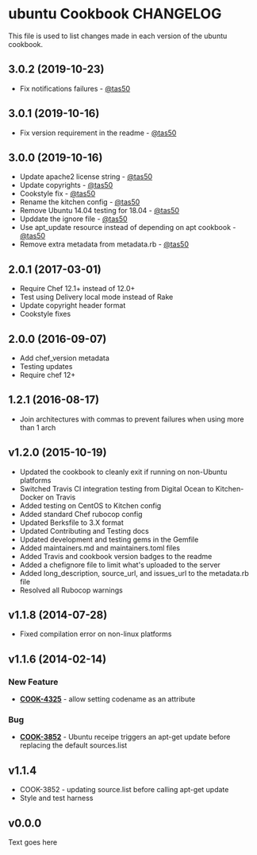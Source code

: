 # ubuntu Cookbook CHANGELOG
This file is used to list changes made in each version of the ubuntu cookbook.

## 3.0.2 (2019-10-23)

- Fix notifications failures - [@tas50](https://github.com/tas50)

## 3.0.1 (2019-10-16)

- Fix version requirement in the readme - [@tas50](https://github.com/tas50)

## 3.0.0 (2019-10-16)

- Update apache2 license string - [@tas50](https://github.com/tas50)
- Update copyrights - [@tas50](https://github.com/tas50)
- Cookstyle fix - [@tas50](https://github.com/tas50)
- Rename the kitchen config - [@tas50](https://github.com/tas50)
- Remove Ubuntu 14.04 testing for 18.04 - [@tas50](https://github.com/tas50)
- Upddate the ignore file - [@tas50](https://github.com/tas50)
- Use apt_update resource instead of depending on apt cookbook - [@tas50](https://github.com/tas50)
- Remove extra metadata from metadata.rb - [@tas50](https://github.com/tas50)

## 2.0.1 (2017-03-01)

- Require Chef 12.1+ instead of 12.0+
- Test using Delivery local mode instead of Rake
- Update copyright header format
- Cookstyle fixes

## 2.0.0 (2016-09-07)

- Add chef_version metadata
- Testing updates
- Require chef 12+

## 1.2.1 (2016-08-17)
- Join architectures with commas to prevent failures when using more than 1 arch

## v1.2.0 (2015-10-19)
- Updated the cookbook to cleanly exit if running on non-Ubuntu platforms
- Switched Travis CI integration testing from Digital Ocean to Kitchen-Docker on Travis
- Added testing on CentOS to Kitchen config
- Added standard Chef rubocop config
- Updated Berksfile to 3.X format
- Updated Contributing and Testing docs
- Updated development and testing gems in the Gemfile
- Added maintainers.md and maintainers.toml files
- Added Travis and cookbook version badges to the readme
- Added a chefignore file to limit what's uploaded to the server
- Added long_description, source_url, and issues_url to the metadata.rb file
- Resolved all Rubocop warnings

## v1.1.8 (2014-07-28)
- Fixed compilation error on non-linux platforms

## v1.1.6 (2014-02-14)
### New Feature
- **[COOK-4325](https://tickets.chef.io/browse/COOK-4325)** - allow setting codename as an attribute

### Bug
- **[COOK-3852](https://tickets.chef.io/browse/COOK-3852)** - Ubuntu receipe triggers an apt-get update before replacing the default sources.list

## v1.1.4
- COOK-3852 - updating source.list before calling apt-get update
- Style and test harness

## v0.0.0
Text goes here
